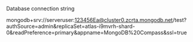 
Database connection string 

mongodb+srv://serveruser:123456Ea@cluster0.zcrta.mongodb.net/test?authSource=admin&replicaSet=atlas-i9mvrh-shard-0&readPreference=primary&appname=MongoDB%20Compass&ssl=true